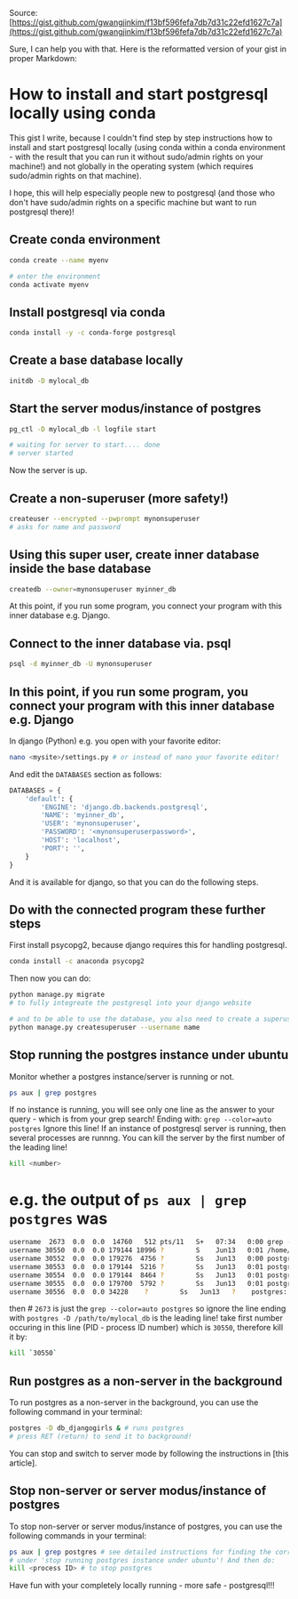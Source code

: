 Source:
[https://gist.github.com/gwangjinkim/f13bf596fefa7db7d31c22efd1627c7a](https://gist.github.com/gwangjinkim/f13bf596fefa7db7d31c22efd1627c7a)

Sure, I can help you with that. Here is the reformatted version of your gist in proper Markdown:

# How to install and start postgresql locally using conda

This gist I write, because I couldn't find step by step instructions
how to install and start postgresql locally (using conda within a conda environment - with the result
that you can run it without sudo/admin rights on your machine!)
and not globally in the operating system (which requires sudo/admin rights on that machine).

I hope, this will help especially people new to postgresql (and those who don't have sudo/admin rights on a specific machine but want
to run postgresql there)!

## Create conda environment

```bash
conda create --name myenv

# enter the environment
conda activate myenv
```

## Install postgresql via conda

```bash
conda install -y -c conda-forge postgresql
```

## Create a base database locally

```bash
initdb -D mylocal_db
```

## Start the server modus/instance of postgres

```bash
pg_ctl -D mylocal_db -l logfile start

# waiting for server to start.... done
# server started
```

Now the server is up.

## Create a non-superuser (more safety!)

```bash
createuser --encrypted --pwprompt mynonsuperuser
# asks for name and password
```

## Using this super user, create inner database inside the base database

```bash
createdb --owner=mynonsuperuser myinner_db
```

At this point, if you run some program,
you connect your program with this inner database
e.g. Django.

## Connect to the inner database via. psql

```bash
psql -d myinner_db -U mynonsuperuser
```

## In this point, if you run some program, you connect your program with this inner database e.g. Django

In django (Python) e.g. you open with your favorite editor:

```bash
nano <mysite>/settings.py # or instead of nano your favorite editor!
```

And edit the `DATABASES` section as follows:

```python
DATABASES = {
    'default': {
        'ENGINE': 'django.db.backends.postgresql',
        'NAME': 'myinner_db',
        'USER': 'mynonsuperuser',
        'PASSWORD': '<mynonsuperuserpassword>',
        'HOST': 'localhost',
        'PORT': '',
    }
}
```

And it is available for django, so that you can do the following steps.

## Do with the connected program these further steps

First install psycopg2, because django requires this for handling postgresql.

```bash
conda install -c anaconda psycopg2
```

Then now you can do:

```bash
python manage.py migrate
# to fully integreate the postgresql into your django website

# and to be able to use the database, you also need to create a superuser
python manage.py createsuperuser --username name 
```

## Stop running the postgres instance under ubuntu

Monitor whether a postgres instance/server is running or not.

```bash
ps aux | grep postgres
```

If no instance is running, you will see only one line as the answer to your query - which is from your grep search!
Ending with: `grep --color=auto postgres`
Ignore this line!
If an instance of postgresql server is running, then several processes are runnng.
You can kill the server by the first number of the leading line!

```bash
kill <number>
```

# e.g. the output of `ps aux | grep postgres` was

```bash
username  2673  0.0  0.0  14760   512 pts/11   S+   07:34   0:00 grep --color=auto postgres
username 30550  0.0  0.0 179144 18996 ?        S    Jun13   0:01 /home/username/miniconda3/envs/django/bin/postgres -D mylocal_db
username 30552  0.0  0.0 179276  4756 ?        Ss   Jun13   0:00 postgres: checkpointer process   
username 30553  0.0  0.0 179144  5216 ?        Ss   Jun13   0:01 postgres: writer process   
username 30554  0.0  0.0 179144  8464 ?        Ss   Jun13   0:01 postgres: wal writer process   
username 30555  0.0  0.0 179700  5792 ?        Ss   Jun13   0:01 postgres: autovacuum launcher process   
username 30556  0.0  0.0 34228    ?        Ss   Jun13   ?    postgres: stats collector process  
```

then # `2673` is just the `grep --color=auto postgres` so ignore
the line ending with `postgres -D /path/to/mylocal_db` is the leading line!
take first number occuring in this line (PID - process ID number) which is `30550`, therefore kill it by:

```bash
kill `30550`
```

## Run postgres as a non-server in the background

To run postgres as a non-server in the background, you can use the following command in your terminal:

```bash
postgres -D db_djangogirls & # runs postgres
# press RET (return) to send it to background!
```

You can stop and switch to server mode by following the instructions in [this article].

## Stop non-server or server modus/instance of postgres

To stop non-server or server modus/instance of postgres, you can use the following commands in your terminal:

```bash
ps aux | grep postgres # see detailed instructions for finding the correct <process ID> 
# under 'stop running postgres instance under ubuntu'! And then do:
kill <process ID> # to stop postgres
```

Have fun with your completely locally running - more safe - postgresql!!!
